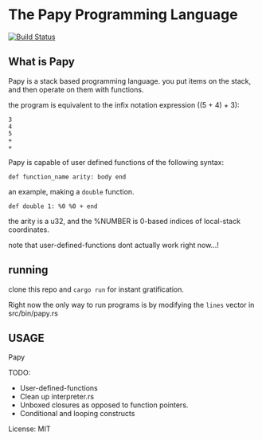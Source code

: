 # The Papy Programming Language #

[![Build Status](https://api.travis-ci.org/sinistersnare/papy.svg)](https://travis-ci.org/sinistersnare/papy)

## What is Papy ##

Papy is a stack based programming language. you put items on the stack, and then operate on them with functions.

the program is equivalent to the infix notation expression ((5 + 4) + 3):

```
3
4
5
+
+
```

Papy is capable of user defined functions of the following syntax:

```
def function_name arity: body end
```

an example, making a `double` function.

```
def double 1: %0 %0 + end
```

the arity is a u32, and the %NUMBER is 0-based indices of local-stack coordinates.

note that user-defined-functions dont actually work right now...!

## running ##

clone this repo and `cargo run` for instant gratification.

Right now the only way to run programs is by modifying the `lines` vector in src/bin/papy.rs

## USAGE ##

Papy


TODO:

* User-defined-functions
* Clean up interpreter.rs
* Unboxed closures as opposed to function pointers.
* Conditional and looping constructs

License: MIT

